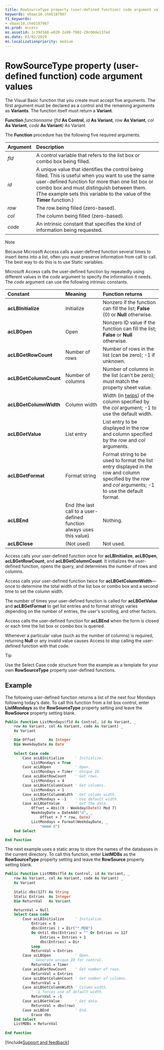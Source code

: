 ```yaml
---
title: RowSourceType property (user-defined function) code argument values
keywords: vbaac10.chm5187987
f1_keywords:
- vbaac10.chm5187987
ms.prod: access
ms.assetid: 1c39d168-e020-2a98-f902-29c00de137ad
ms.date: 03/02/2019
ms.localizationpriority: medium
---
```



# RowSourceType property (user-defined function) code argument values

The Visual Basic function that you create must accept five arguments. The first argument must be declared as a control and the remaining arguments as **Variants**. The function itself must return a **Variant**.

**Function** _functionname_ (_fld_ **As Control**, _id_ **As Variant**, _row_ **As Variant**, _col_ **As Variant**, _code_ **As Variant**) As Variant

The **Function** procedure has the following five required arguments.

|Argument|Description|
|:-----|:-----|
| _fld_|A control variable that refers to the list box or combo box being filled.|
| _id_|A unique value that identifies the control being filled. This is useful when you want to use the same user-defined function for more than one list box or combo box and must distinguish between them. (The example sets this variable to the value of the **Timer** function.)|
| _row_|The row being filled (zero-based).|
| _col_|The column being filled (zero-based).|
| _code_|An intrinsic constant that specifies the kind of information being requested.|

> [!NOTE] 
> Because Microsoft Access calls a user-defined function several times to insert items into a list, often you must preserve information from call to call. The best way to do this is to use Static variables.

Microsoft Access calls the user-defined function by repeatedly using different values in the _code_ argument to specify the information it needs. The _code_ argument can use the following intrinsic constants.

|Constant|Meaning|Function returns|
|:-----|:-----|:-----|
|**acLBInitialize**|Initialize|Nonzero if the function can fill the list; **False** (0) or **Null** otherwise.|
|**acLBOpen**|Open|Nonzero ID value if the function can fill the list; **False** or **Null** otherwise.|
|**acLBGetRowCount**|Number of rows|Number of rows in the list (can be zero); -1 if unknown.|
|**acLBGetColumnCount**|Number of columns|Number of columns in the list (can't be zero); must match the property sheet value.|
|**acLBGetColumnWidth**|Column width|Width (in [twips](../language/glossary/vbe-glossary.md#twip)) of the column specified by the  _col_ argument; -1 to use the default width.|
|**acLBGetValue**|List entry|List entry to be displayed in the row and column specified by the _row_ and _col_ arguments.|
|**acLBGetFormat**|Format string|Format string to be used to format the list entry displayed in the row and column specified by the _row_ and _col_ arguments; -1 to use the default format.|
|**acLBEnd**|End (the last call to a user-defined function always uses this value)|Nothing.|
|**acLBClose**|(Not used)|Not used.|

Access calls your user-defined function once for **acLBInitialize**, **acLBOpen**, **acLBGetRowCount**, and **acLBGetColumnCount**. It initializes the user-defined function, opens the query, and determines the number of rows and columns.

Access calls your user-defined function twice for **acLBGetColumnWidth**—once to determine the total width of the list box or combo box and a second time to set the column width.

The number of times your user-defined function is called for **acLBGetValue** and **acLBGetFormat** to get list entries and to format strings varies depending on the number of entries, the user's scrolling, and other factors.

Access calls the user-defined function for **acLBEnd** when the form is closed or each time the list box or combo box is queried.

Whenever a particular value (such as the number of columns) is required, returning **Null** or any invalid value causes Access to stop calling the user-defined function with that code.

> [!TIP] 
> Use the Select Case code structure from the example as a template for your own **RowSourceType** property user-defined functions.


## Example

The following user-defined function returns a list of the next four Mondays following today's date. To call this function from a list box control, enter **ListMondays** as the **RowSourceType** property setting and leave the **RowSource** property setting blank.


```vb
Public Function ListMondays(fld As Control, id As Variant, _
    row As Variant, col As Variant, code As Variant) _ 
    As Variant 

    Dim Offset      As Integer
    Dim WeekdayDate As Date 
 
    Select Case code 
        Case acLBInitialize     ' Initialize. 
            ListMondays = True 
        Case acLBOpen           ' Open. 
            ListMondays = Timer ' Unique ID. 
        Case acLBGetRowCount    ' Get rows. 
            ListMondays = 4 
        Case acLBGetColumnCount ' Get columns. 
            ListMondays = 1 
        Case acLBGetColumnWidth ' Get column width. 
            ListMondays = -1    ' Use default width. 
        Case acLBGetValue       ' Get the data. 
            Offset = Abs((9 - Weekday(Date)) Mod 7) 
            WeekdayDate = DateAdd("d", _
                Offset + 7 * row, Date) 
            ListMondays = Format(WeekdayDate, _
                "mmmm d") 
    End Select 

End Function
```

The next example uses a static array to store the names of the databases in the current directory. To call this function, enter **ListMDBs** as the **RowSourceType** property setting and leave the **RowSource** property setting blank.

```vb
Public Function ListMDBs(fld As Control, id As Variant, _ 
    row As Variant, col As Variant, code As Variant) _
    As Variant 
    
    Static dbs(127) As String
    Static Entries  As Integer 
    Dim ReturnVal   As Variant 

    ReturnVal = Null 
    Select Case code 
        Case acLBInitialize     ' Initialize. 
            Entries = 0 
            dbs(Entries ) = Dir("*.MDB") 
            Do Until dbs(Entries) = "" Or Entries >= 127 
                Entries = Entries + 1 
                dbs(Entries) = Dir 
            Loop 
            ReturnVal = Entries 
        Case acLBOpen           ' Open. 
            ' Generate unique ID for control. 
            ReturnVal = Timer 
        Case acLBGetRowCount    ' Get number of rows. 
            ReturnVal = Entries 
        Case acLBGetColumnCount ' Get number of columns. 
            ReturnVal = 1 
        Case acLBGetColumnWidth ' Column width. 
            ' -1 forces use of default width. 
            ReturnVal = -1 
        Case acLBGetValue       ' Get data. 
            ReturnVal = dbs(row) 
        Case acLBEnd            ' End. 
            Erase dbs 
    End Select 
    ListMDBs = ReturnVal 
    
End Function
```


[!include[Support and feedback](~/includes/feedback-boilerplate.md)]
